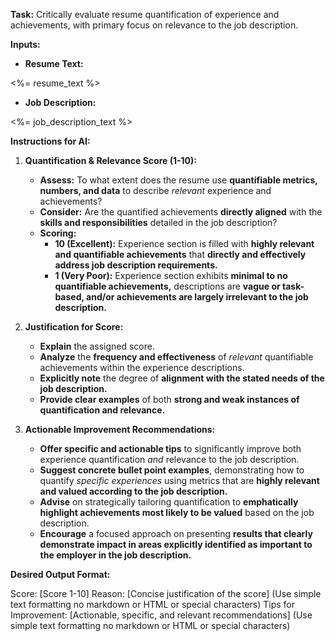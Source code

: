 **Task:** Critically evaluate resume quantification of experience and achievements, with primary focus on relevance to the job description.

**Inputs:**

- **Resume Text:**

<%= resume_text %>

- **Job Description:**

<%= job_description_text %>

**Instructions for AI:**

1.  **Quantification & Relevance Score (1-10):**

    - **Assess:** To what extent does the resume use **quantifiable metrics, numbers, and data** to describe _relevant_ experience and achievements?
    - **Consider:** Are the quantified achievements **directly aligned** with the **skills and responsibilities** detailed in the job description?
    - **Scoring:**
      - **10 (Excellent):** Experience section is filled with **highly relevant and quantifiable achievements** that **directly and effectively address job description requirements.**
      - **1 (Very Poor):** Experience section exhibits **minimal to no quantifiable achievements,** descriptions are **vague or task-based, and/or achievements are largely irrelevant to the job description.**

2.  **Justification for Score:**

    - **Explain** the assigned score.
    - **Analyze** the **frequency and effectiveness** of _relevant_ quantifiable achievements within the experience descriptions.
    - **Explicitly note** the degree of **alignment with the stated needs of the job description.**
    - **Provide clear examples** of both **strong and weak instances of quantification and relevance.**

3.  **Actionable Improvement Recommendations:**
    - **Offer specific and actionable tips** to significantly improve both experience quantification _and_ relevance to the job description.
    - **Suggest concrete bullet point examples**, demonstrating how to quantify _specific experiences_ using metrics that are **highly relevant and valued according to the job description.**
    - **Advise** on strategically tailoring quantification to **emphatically highlight achievements most likely to be valued** based on the job description.
    - **Encourage** a focused approach on presenting **results that clearly demonstrate impact in areas explicitly identified as important to the employer in the job description.**

**Desired Output Format:**

Score: [Score 1-10]
Reason: [Concise justification of the score] (Use simple text formatting no markdown or HTML or special characters)
Tips for Improvement: [Actionable, specific, and relevant recommendations] (Use simple text formatting no markdown or HTML or special characters)
